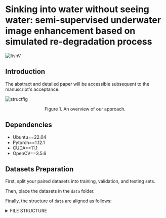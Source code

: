 # Sinking into water without seeing water: semi-supervised underwater image enhancement based on simulated re-degradation process

![fishV]([G:\dataess\Water-Video\result\fishV.gif](https://github.com/jacezhang66/OctopusAI-suirSIR-network/blob/main/fig1/fishV.gif))

## Introduction
The abstract and detailed paper will be accessible subsequent to the manuscript's acceptance.

![structfig](C:\Users\LENOVO\Desktop\structfig.jpg)

<p align="center">Figure 1. An overview of our approach.</p>


## Dependencies

- Ubuntu==22.04
- Pytorch==1.12.1
- CUDA==11.1
- OpenCV==3.5.6

## Datasets Preparation


First, split your paired datasets into training, validation, and testing sets.

Then, place the datasets in the `data` folder.

Finally, the structure of  `data`  are aligned as follows: 

<details>
<summary> FILE STRUCTURE </summary>

```
data
├── labled1
│   ├── input
│   └── GT
│   └── T
├── unlabeled
│   ├── input
│   └── candidate
└── val
    ├── input
    └── GT
└── test
    ├── input
```

## Train

*Set train parameters in the `option.py`.*

 ```shell
 python main.py 
 ```

## Test

Trained_models are available at baidudrive: https://pan.baidu.com/s/1vDB4NM7Ygpv5Ja9W7JHoXg  with code: `aafk`

*Put  models in the `trained_models/`folder.*

*Put your images in `Test_dir/temp_test/input/`*

 ```shell
 python test.py 
 ```

*you can find results from folder `Result_dir/temp_test`.*

## Samples

![fish2V](G:\dataess\Water-Video\result\fish2V.gif)

<p align="center">Figure 2. An overview of our samples1.</p>

![resultfig](C:\Users\LENOVO\Desktop\resultfig.jpg)

<p align="center">Figure 3. An overview of our samples2.</p>

## Citation

Further detailed deployment specifics will be disclosed upon acceptance of the manuscript.

